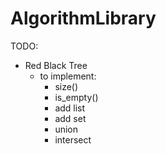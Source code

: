 # AlgorithmLibrary

TODO:
- Red Black Tree
  - to implement:
    - size()
    - is_empty()
    - add list
    - add set
    - union
    - intersect